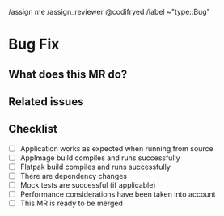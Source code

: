 /assign me
/assign_reviewer @codifryed
/label ~"type::Bug"
<!-- 
Please select the correct template above and fill it out below. 
These HTML comments will not be rendered so there's no need to delete them. 
Do *not* close any issues yourself, we will close things once done/handled accordingly.
For checklists put an x inside the [ ] like this: [x] to mark the checkbox.
The actions at the end of this template will be done automatically once submitted.
-->

# Bug Fix

## What does this MR do?


## Related issues
<!-- Link related issues below.  i.e. Fixes #1234 -->


## Checklist
<!-- Put an x inside the [ ] like this: [x] to mark the checkbox. -->

- [ ] Application works as expected when running from source
- [ ] AppImage build compiles and runs successfully
- [ ] Flatpak build compiles and runs successfully
- [ ] There are dependency changes
- [ ] Mock tests are successful (if applicable)
- [ ] Performance considerations have been taken into account
- [ ] This MR is ready to be merged
